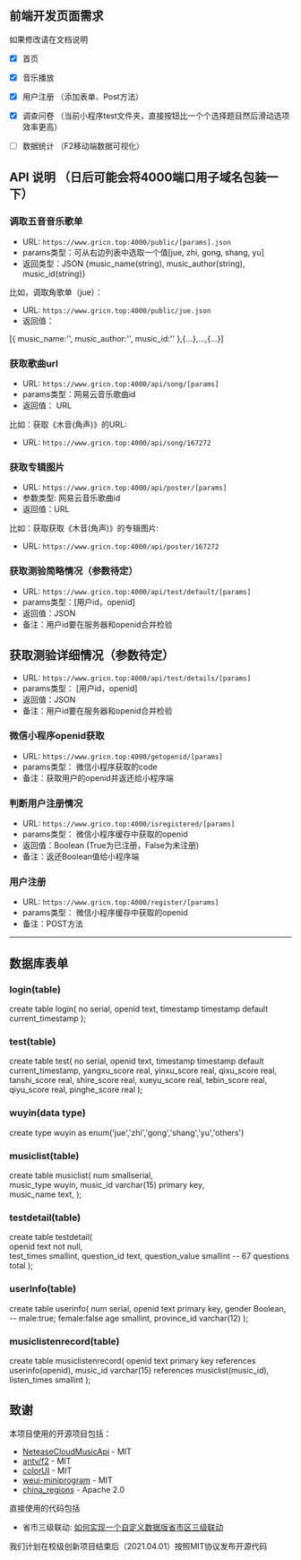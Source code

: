 ## 前端开发页面需求

如果修改请在文档说明

- [X] 首页 
- [X] 音乐播放
- [X] 用户注册	（添加表单、Post方法）
- [X] 调查问卷	（当前小程序test文件夹，直接按钮比一个个选择题目然后滑动选项效率更高）
- [ ] 数据统计	（F2移动端数据可视化）


## API 说明 （日后可能会将4000端口用子域名包装一下）

### 调取五音音乐歌单
- URL: `https://www.gricn.top:4000/public/[params].json`
- params类型：可从右边列表中选取一个值[jue, zhi, gong, shang, yu]
- 返回类型：JSON {music_name(string), music_author(string), music_id(string)}

比如，调取角歌单（jue）：
- URL: `https://www.gricn.top:4000/public/jue.json`
- 返回值：

[{
    music_name:'',
    music_author:'',
    music_id:''
},{...},...,{...}]

### 获取歌曲url
- URL: `https://www.gricn.top:4000/api/song/[params]`
- params类型：网易云音乐歌曲id
- 返回值： URL

比如：获取《木音(角声)》的URL:
- URL: `https://www.gricn.top:4000/api/song/167272`

### 获取专辑图片
- URL: `https://www.gricn.top:4000/api/poster/[params]`
- 参数类型: 网易云音乐歌曲id
- 返回值：URL

比如：获取获取《木音(角声)》的专辑图片:
- URL: `https://www.gricn.top:4000/api/poster/167272`

### 获取测验简略情况（参数待定）
- URL: `https://www.gricn.top:4000/api/test/default/[params]`
- params类型：[用户id，openid]
- 返回值：JSON
- 备注：用户id要在服务器和openid合并检验

## 获取测验详细情况（参数待定）
- URL: `https://www.gricn.top:4000/api/test/details/[params]`
- params类型： [用户id，openid]
- 返回值：JSON
- 备注：用户id要在服务器和openid合并检验

### 微信小程序openid获取
- URL: `https://www.gricn.top:4000/getopenid/[params]`
- params类型： 微信小程序获取的code
- 备注：获取用户的openid并返还给小程序端

### 判断用户注册情况
- URL: `https://www.gricn.top:4000/isregistered/[params]`
- params类型： 微信小程序缓存中获取的openid
- 返回值：Boolean (True为已注册，False为未注册)
- 备注：返还Boolean值给小程序端

### 用户注册
- URL: `https://www.gricn.top:4000/register/[params]`
- params类型： 微信小程序缓存中获取的openid
- 备注：POST方法

----

## 数据库表单
### login(table)
 create table login(
     no serial,
     openid text,
     timestamp timestamp default current_timestamp
 );

### test(table)
 create table test(
     no serial,
     openid text,
     timestamp timestamp default current_timestamp,
     yangxu_score real,
	 yinxu_score real,
	 qixu_score real,
	 tanshi_score real,
	 shire_score real,
	 xueyu_score real,
	 tebin_score real,
	 qiyu_score real,
	 pinghe_score real
 );


### wuyin(data type)
create type wuyin as enum('jue','zhi','gong','shang','yu','others')

### musiclist(table)
create table musiclist(
	num				smallserial,		 
	music_type		wuyin,
	music_id		varchar(15)			primary key,			
	music_name		text,
);

<!-- ### frequencyList(data type)
create type frequencylist as enum(0,1,2,3,4); -->

### testdetail(table) 
create table testdetail(		
	openid    		text				not null,	
	test_times		smallint,
	question_id		text,
	question_value	smallint
	-- 67 questions total
);

### userInfo(table)
create table userinfo(
	num		serial,
	openid    		text 		primary key,
	gender			Boolean, 	-- male:true; female:false
	age				smallint,
	province_id		varchar(12)
);

### musiclistenrecord(table)
create table musiclistenrecord(
	openid    		text				primary key	references userinfo(openid),
	music_id		varchar(15) 		references musiclist(music_id),
	listen_times	smallint
);

## 致谢
本项目使用的开源项目包括：

- [NeteaseCloudMusicApi](https://github.com/Binaryify/NeteaseCloudMusicApi) - MIT
- [antv/f2](https://github.com/antvis/f2) -  MIT
- [colorUI](https://github.com/weilanwl/ColorUI) - MIT
- [weui-miniprogram](https://github.com/wechat-miniprogram/weui-miniprogram) - MIT
- [china_regions](https://github.com/wecatch/china_regions) - Apache 2.0

直接使用的代码包括
- 省市三级联动: [如何实现一个自定义数据版省市区三级联动](https://developers.weixin.qq.com/community/develop/article/doc/0000643f674fa81a18a92b37455413)

我们计划在校级创新项目结束后（2021.04.01）按照MIT协议发布开源代码